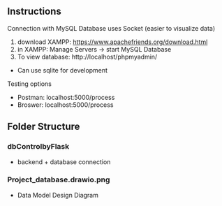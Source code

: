 
## Instructions
Connection with MySQL Database uses Socket (easier to visualize data) 
 1.  download XAMPP: https://www.apachefriends.org/download.html
 2.  in XAMPP: Manage Servers -> start MySQL Database
 3.  To view database: http://localhost/phpmyadmin/

* Can use sqlite for development

Testing options
- Postman: localhost:5000/process
- Broswer: localhost:5000/process

## Folder Structure
 
### dbControlbyFlask
- backend + database connection

### Project_database.drawio.png
- Data Model Design Diagram

